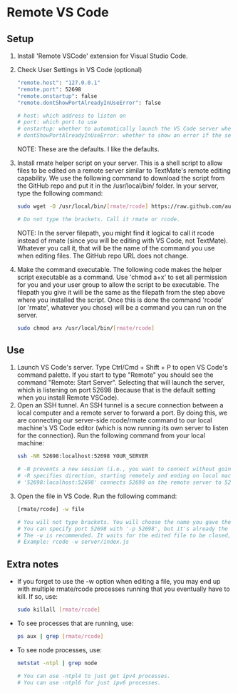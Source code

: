 # Remote VS Code

## Setup
1. Install 'Remote VSCode' extension for Visual Studio Code.
1. Check User Settings in VS Code (optional)
    ```sh
    "remote.host": "127.0.0.1"
    "remote.port": 52698
    "remote.onstartup": false
    "remote.dontShowPortAlreadyInUseError": false

    # host: which address to listen on
    # port: which port to use
    # onstartup: whether to automatically launch the VS Code server when VS Code is started
    # dontShowPortAlreadyInUseError: whether to show an error if the server is already running
    ```
    NOTE: These are the defaults. I like the defaults.
1. Install rmate helper script on your server. This is a shell script to allow files to be edited on a remote server similar to TextMate's remote editing capability. We use the following command to download the script from the GitHub repo and put it in the /usr/local/bin/ folder. In your server, type the following command:
    ```sh
    sudo wget -O /usr/local/bin/[rmate/rcode] https://raw.github.com/aurora/rmate/master/rmate

    # Do not type the brackets. Call it rmate or rcode.
    ```
    NOTE: In the server filepath, you might find it logical to call it rcode instead of rmate (since you will be editing with VS Code, not TextMate). Whatever you call it, that will be the name of the command you use when editing files. The GitHub repo URL does not change.

1. Make the command executable. The following code makes the helper script executable as a command. Use 'chmod a+x' to set all permission for you and your user group to allow the script to be executable. The filepath you give it will be the same as the filepath from the step above where you installed the script. Once this is done the command 'rcode' (or 'rmate', whatever you chose) will be a command you can run on the server.

    ```sh
    sudo chmod a+x /usr/local/bin/[rmate/rcode]
    ```


## Use
1. Launch VS Code's server. Type Ctrl/Cmd + Shift + P to open VS Code's command palette. If you start to type "Remote" you should see the command "Remote: Start Server". Selecting that will launch the server, which is listening on port 52698 (because that is the default setting when you install Remote VSCode).
1. Open an SSH tunnel. An SSH tunnel is a secure connection between a local computer and a remote server to forward a port. By doing this, we are connecting our server-side rcode/rmate command to our local machine's VS Code editor (which is now running its own server to listen for the connection). Run the following command from your local machine:
    ```sh
    ssh -NR 52698:localhost:52698 YOUR_SERVER

    # -N prevents a new session (i.e., you want to connect without going into the server to work).
    # -R specifies direction, starting remotely and ending on local machine (opposite is -L)
    # '52698:localhost:52698' connects 52698 on the remote server to 52698 on your machine.
    ```
1. Open the file in VS Code. Run the following command:
    ```sh
    [rmate/rcode] -w file

    # You will not type brackets. You will choose the name you gave the command. 
    # You can specify port 52698 with '-p 52698', but it's already the default.
    # The -w is recommended. It waits for the edited file to be closed, then stops the server process. 
    # Example: rcode -w server/index.js
    ```



## Extra notes
- If you forget to use the -w option when editing a file, you may end up with multiple rmate/rcode processes running that you eventually have to kill. If so, use:
    ```sh
    sudo killall [rmate/rcode]
    ```

- To see processes that are running, use:
    ```sh
    ps aux | grep [rmate/rcode]
    ```

- To see node processes, use:
    ```sh
    netstat -ntpl | grep node

    # You can use -ntpl4 to just get ipv4 processes.
    # You can use -ntpl6 for just ipv6 processes.
    ```